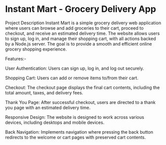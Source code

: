 # Instant Mart - Grocery Delivery App
Project Description
Instant Mart is a simple grocery delivery web application where users can browse and add groceries to their cart, proceed to checkout, and receive an estimated delivery time. The website allows users to sign up, log in, and manage their shopping cart, with all actions backed by a Node.js server. The goal is to provide a smooth and efficient online grocery shopping experience.

Features:-

User Authentication: Users can sign up, log in, and log out securely.

Shopping Cart: Users can add or remove items to/from their cart.

Checkout: The checkout page displays the final cart contents, including the total amount, taxes, and delivery fees.

Thank You Page: After successful checkout, users are directed to a thank you page with an estimated delivery time.

Responsive Design: The website is designed to work across various devices, including desktops and mobile devices.

Back Navigation: Implements navigation where pressing the back button redirects to the welcome or cart pages with preserved cart contents.
